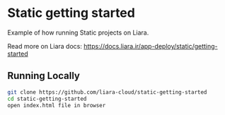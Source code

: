 # Static getting started

Example of how running Static projects on Liara.

Read more on Liara docs: https://docs.liara.ir/app-deploy/static/getting-started


## Running Locally

```sh
git clone https://github.com/liara-cloud/static-getting-started
cd static-getting-started
open index.html file in browser
```
